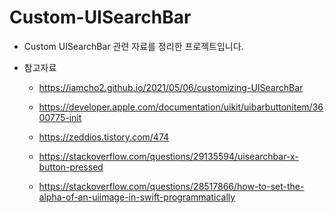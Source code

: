 # Custom-UISearchBar
* Custom UISearchBar 관련 자료를 정리한 프로젝트입니다.

* 참고자료

  * https://iamcho2.github.io/2021/05/06/customizing-UISearchBar

  * https://developer.apple.com/documentation/uikit/uibarbuttonitem/3600775-init

  * https://zeddios.tistory.com/474

  * https://stackoverflow.com/questions/29135594/uisearchbar-x-button-pressed

  * https://stackoverflow.com/questions/28517866/how-to-set-the-alpha-of-an-uiimage-in-swift-programmatically
